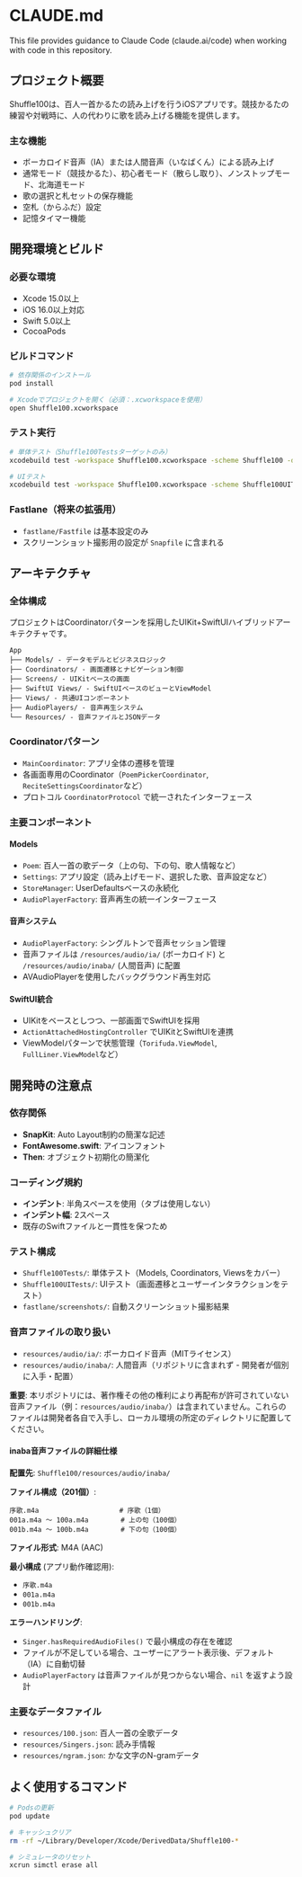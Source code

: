# CLAUDE.md

This file provides guidance to Claude Code (claude.ai/code) when working with code in this repository.

## プロジェクト概要

Shuffle100は、百人一首かるたの読み上げを行うiOSアプリです。競技かるたの練習や対戦時に、人の代わりに歌を読み上げる機能を提供します。

### 主な機能
- ボーカロイド音声（IA）または人間音声（いなばくん）による読み上げ
- 通常モード（競技かるた）、初心者モード（散らし取り）、ノンストップモード、北海道モード
- 歌の選択と札セットの保存機能
- 空札（からふだ）設定
- 記憶タイマー機能

## 開発環境とビルド

### 必要な環境
- Xcode 15.0以上
- iOS 16.0以上対応
- Swift 5.0以上
- CocoaPods

### ビルドコマンド
```bash
# 依存関係のインストール
pod install

# Xcodeでプロジェクトを開く（必須：.xcworkspaceを使用）
open Shuffle100.xcworkspace
```

### テスト実行
```bash
# 単体テスト（Shuffle100Testsターゲットのみ）
xcodebuild test -workspace Shuffle100.xcworkspace -scheme Shuffle100 -destination 'platform=iOS Simulator,name=iPhone 16' -only-testing Shuffle100Tests

# UIテスト
xcodebuild test -workspace Shuffle100.xcworkspace -scheme Shuffle100UITests -destination 'platform=iOS Simulator,name=iPhone 16'
```

### Fastlane（将来の拡張用）
- `fastlane/Fastfile` は基本設定のみ
- スクリーンショット撮影用の設定が `Snapfile` に含まれる

## アーキテクチャ

### 全体構成
プロジェクトはCoordinatorパターンを採用したUIKit+SwiftUIハイブリッドアーキテクチャです。

```
App
├── Models/ - データモデルとビジネスロジック
├── Coordinators/ - 画面遷移とナビゲーション制御  
├── Screens/ - UIKitベースの画面
├── SwiftUI Views/ - SwiftUIベースのビューとViewModel
├── Views/ - 共通UIコンポーネント
├── AudioPlayers/ - 音声再生システム
└── Resources/ - 音声ファイルとJSONデータ
```

### Coordinatorパターン
- `MainCoordinator`: アプリ全体の遷移を管理
- 各画面専用のCoordinator（`PoemPickerCoordinator`, `ReciteSettingsCoordinator`など）
- プロトコル `CoordinatorProtocol` で統一されたインターフェース

### 主要コンポーネント

#### Models
- `Poem`: 百人一首の歌データ（上の句、下の句、歌人情報など）
- `Settings`: アプリ設定（読み上げモード、選択した歌、音声設定など）
- `StoreManager`: UserDefaultsベースの永続化
- `AudioPlayerFactory`: 音声再生の統一インターフェース

#### 音声システム
- `AudioPlayerFactory`: シングルトンで音声セッション管理
- 音声ファイルは `/resources/audio/ia/` (ボーカロイド) と `/resources/audio/inaba/` (人間音声) に配置
- AVAudioPlayerを使用したバックグラウンド再生対応

#### SwiftUI統合
- UIKitをベースとしつつ、一部画面でSwiftUIを採用
- `ActionAttachedHostingController` でUIKitとSwiftUIを連携
- ViewModelパターンで状態管理（`Torifuda.ViewModel`, `FullLiner.ViewModel`など）

## 開発時の注意点

### 依存関係
- **SnapKit**: Auto Layout制約の簡潔な記述
- **FontAwesome.swift**: アイコンフォント
- **Then**: オブジェクト初期化の簡潔化

### コーディング規約
- **インデント**: 半角スペースを使用（タブは使用しない）
- **インデント幅**: 2スペース
- 既存のSwiftファイルと一貫性を保つため

### テスト構成
- `Shuffle100Tests/`: 単体テスト（Models, Coordinators, Viewsをカバー）
- `Shuffle100UITests/`: UIテスト（画面遷移とユーザーインタラクションをテスト）
- `fastlane/screenshots/`: 自動スクリーンショット撮影結果

### 音声ファイルの取り扱い
- `resources/audio/ia/`: ボーカロイド音声（MITライセンス）
- `resources/audio/inaba/`: 人間音声（リポジトリに含まれず - 開発者が個別に入手・配置）

**重要**: 本リポジトリには、著作権その他の権利により再配布が許可されていない音声ファイル（例：`resources/audio/inaba/`）は含まれていません。これらのファイルは開発者各自で入手し、ローカル環境の所定のディレクトリに配置してください。

#### inaba音声ファイルの詳細仕様

**配置先**: `Shuffle100/resources/audio/inaba/`

**ファイル構成（201個）**:
```
序歌.m4a                    # 序歌（1個）
001a.m4a ～ 100a.m4a        # 上の句（100個）
001b.m4a ～ 100b.m4a        # 下の句（100個）
```

**ファイル形式**: M4A (AAC)

**最小構成** (アプリ動作確認用):
- `序歌.m4a`
- `001a.m4a` 
- `001b.m4a`

**エラーハンドリング**: 
- `Singer.hasRequiredAudioFiles()` で最小構成の存在を確認
- ファイルが不足している場合、ユーザーにアラート表示後、デフォルト（IA）に自動切替
- `AudioPlayerFactory` は音声ファイルが見つからない場合、`nil` を返すよう設計

### 主要なデータファイル
- `resources/100.json`: 百人一首の全歌データ
- `resources/Singers.json`: 読み手情報
- `resources/ngram.json`: かな文字のN-gramデータ

## よく使用するコマンド

```bash
# Podsの更新
pod update

# キャッシュクリア
rm -rf ~/Library/Developer/Xcode/DerivedData/Shuffle100-*

# シミュレータのリセット
xcrun simctl erase all
```